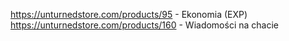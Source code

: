 https://unturnedstore.com/products/95 - Ekonomia (EXP)
https://unturnedstore.com/products/160 - Wiadomości na chacie

